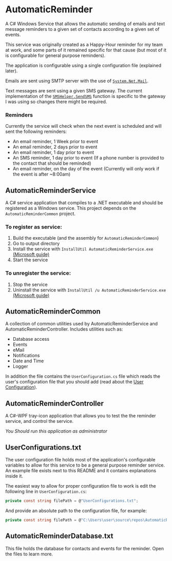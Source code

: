 # AutomaticReminder
A C# Windows Service that allows the automatic sending of emails and text message reminders to a given set of contacts according to a given set of events.

This service was originally created as a Happy-Hour reminder for my team at work, and some parts of it remained specific for that cause (but most of it is configurable for general purpose reminders).

The application is configurable using a single configuration file (explained later).

Emails are sent using SMTP server with the use of [`System.Net.Mail`](https://docs.microsoft.com/en-us/dotnet/api/system.net.mail?view=netframework-4.7.1).

Text messages are sent using a given SMS gateway. The current implementation of the [`SMSHelper.SendSMS`](./AutomaticReminderCommon/SMSHelper.cs) function is specific to the gateway I was using so changes there might be required.

### Reminders

Currently the service will check when the next event is scheduled and will sent the following reminders:

* An email reminder, 1 Week prior to event
* An email reminder, 2 days prior to event
* An email reminder, 1 day prior to event
* An SMS reminder, 1 day prior to event (If a phone number is provided to the contact that should be reminded)
* An email reminder, on the day of the event (Currently will only work if the event is after ~8:00am)

## AutomaticReminderService

A C# service application that compiles to a .NET executable and should be registered as a Windows service.
This project depends on the `AutomaticReminderCommon` project. 

### To register as service:

1. Build the executable (and the assembly for `AutomaticReminderCommon`)
2. Go to output directory
3. Install the service with `InstallUtil AutomaticReminderService.exe` [(Microsoft guide)](https://docs.microsoft.com/en-us/dotnet/framework/windows-services/how-to-install-and-uninstall-services)
4. Start the service

### To unregister the service:

1. Stop the service
2. Uninstall the service with `InstallUtil /u AutomaticReminderService.exe` [(Microsoft guide)](https://docs.microsoft.com/en-us/dotnet/framework/windows-services/how-to-install-and-uninstall-services)


## AutomaticReminderCommon

A collection of common utilities used by AutomaticReminderService and AutomaticReminderController.
Includes utilities such as:

* Database access
* Events
* eMail
* Notifications
* Date and Time
* Logger

In addition the file contains the `UserConfiguration.cs` file which reads the user's configuration file that you should add  (read about the [User Configuration](<TODO>)).

## AutomaticReminderController

A C#-WPF tray-icon application that allows you to test the the reminder service, and control the service.

*You Should run this application as administrator*


## UserConfigurations.txt

The user configuration file holds most of the application's configurable variables to allow for this service to be a general purpose reminder service.
An example file exists next to this README and it contains explanations inside it.

The easiest way to allow for proper configuration file to work is edit the following line in `UserConfiguration.cs`:
```csharp
private const string filePath = @"UserConfigurations.txt";
```

And provide an absolute path to the configuration file, for example:
```csharp
private const string filePath = @"C:\Users\user\source\repos\AutomaticReminder\UserConfigurations.txt";
```

## AutomaticReminderDatabase.txt

This file holds the database for contacts and events for the reminder.
Open the files to learn more.